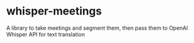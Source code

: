 # whisper-meetings
A library to take meetings and segment them, then pass them to OpenAI Whisper API for text translation
